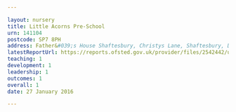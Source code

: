 ```yaml
---

layout: nursery
title: Little Acorns Pre-School
urn: 141104
postcode: SP7 8PH
address: Father&#039;s House Shaftesbury, Christys Lane, Shaftesbury, Dorset`, SP7 8PH
latestReportUrl: https://reports.ofsted.gov.uk/provider/files/2542442/urn/141104.pdf
teaching: 1
development: 1
leadership: 1
outcomes: 1
overall: 1
date: 27 January 2016

---
```


